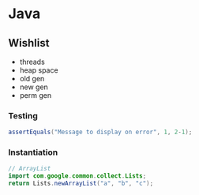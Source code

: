 # Java

## Wishlist
* threads
* heap space
* old gen
* new gen
* perm gen

### Testing
```java
assertEquals("Message to display on error", 1, 2-1);
```

### Instantiation
```java
// ArrayList
import com.google.common.collect.Lists;
return Lists.newArrayList("a", "b", "c");


```
